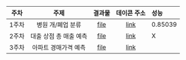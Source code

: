 | 주차 | 주제 | 결과물 | 데이콘 주소 | 성능 |
|:---:|:---:|:---:|:---:|:---|
| 1주차 | 병원 개/폐업 분류 | [file](https://github.com/Sejong-Kaggle-Challengers/jeongmin/blob/main/%EB%B3%91%EC%9B%90_%EA%B0%9C%ED%8F%90%EC%97%85_%EC%97%B0%EC%8A%B5_3.ipynb)| [link](https://dacon.io/competitions/official/9565/overview/)|0.85039|
| 2주차 | 대출 상점 총 매출 예측 | [file]()| [link](https://dacon.io/competitions/official/136/overview/)| X |
| 3주차 | 아파트 경매가격 예측 | [file]()| [link](https://dacon.io/competitions/official/17801/overview/)|  |
